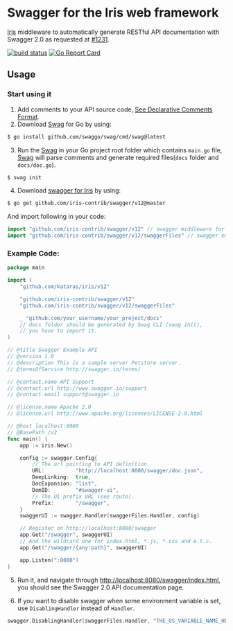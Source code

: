 # Swagger for the Iris web framework

[Iris](https://github.com/kataras/iris) middleware to automatically generate RESTful API documentation with Swagger 2.0 as requested at [#1231](https://github.com/kataras/iris/issues/1231).

[![build status](https://img.shields.io/github/workflow/status/iris-contrib/swagger/CI/master?style=for-the-badge)](https://github.com/iris-contrib/swagger/actions) 
[![Go Report Card](https://goreportcard.com/badge/github.com/iris-contrib/swagger?style=for-the-badge)](https://goreportcard.com/report/github.com/iris-contrib/swagger)

## Usage

### Start using it

1. Add comments to your API source code, [See Declarative Comments Format](https://swaggo.github.io/swaggo.io/declarative_comments_format/).
2. Download [Swag](https://github.com/swaggo/swag) for Go by using:

```sh
$ go install github.com/swaggo/swag/cmd/swag@latest
```

3. Run the [Swag](https://github.com/swaggo/swag) in your Go project root folder which contains `main.go` file, [Swag](https://github.com/swaggo/swag) will parse comments and generate required files(`docs` folder and `docs/doc.go`).

```sh
$ swag init
```

4. Download [swagger for Iris](https://github.com/iris-contrib/swagger) by using:

```sh
$ go get github.com/iris-contrib/swagger/v12@master
```

And import following in your code:

```go
import "github.com/iris-contrib/swagger/v12" // swagger middleware for Iris 
import "github.com/iris-contrib/swagger/v12/swaggerFiles" // swagger embed files

```

### Example Code:

```go
package main

import (
    "github.com/kataras/iris/v12"

    "github.com/iris-contrib/swagger/v12"
    "github.com/iris-contrib/swagger/v12/swaggerFiles"

    _ "github.com/your_username/your_project/docs"
    // docs folder should be generated by Swag CLI (swag init),
    // you have to import it.
)

// @title Swagger Example API
// @version 1.0
// @description This is a sample server Petstore server.
// @termsOfService http://swagger.io/terms/

// @contact.name API Support
// @contact.url http://www.swagger.io/support
// @contact.email support@swagger.io

// @license.name Apache 2.0
// @license.url http://www.apache.org/licenses/LICENSE-2.0.html

// @host localhost:8080
// @BasePath /v2
func main() {
    app := iris.New()

    config := swagger.Config{
        // The url pointing to API definition.
        URL:          "http://localhost:8080/swagger/doc.json",
        DeepLinking:  true,
        DocExpansion: "list",
        DomID:        "#swagger-ui",
        // The UI prefix URL (see route).
        Prefix:       "/swagger",
    }
    swaggerUI := swagger.Handler(swaggerFiles.Handler, config)

    // Register on http://localhost:8080/swagger
    app.Get("/swagger", swaggerUI)
    // And the wildcard one for index.html, *.js, *.css and e.t.c.
    app.Get("/swagger/{any:path}", swaggerUI)

    app.Listen(":8080")
}
```

5. Run it, and navigate through <http://localhost:8080/swagger/index.html>, you should see the Swagger 2.0 API documentation page.

6. If you want to disable swagger when some environment variable is set, use `DisablingHandler` instead of `Handler`.

```go
swagger.DisablingHandler(swaggerFiles.Handler, "THE_OS_VARIABLE_NAME_HERE", config)
```

